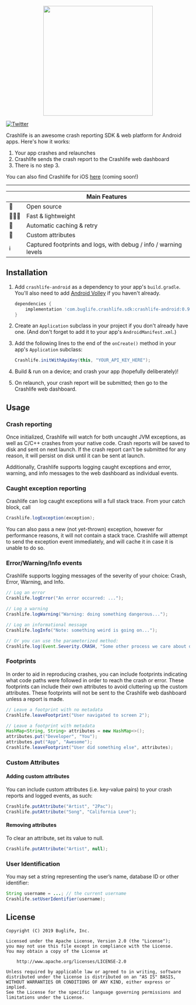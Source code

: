 <p align="center">
	<img src="https://ds9bjnn93rsnp.cloudfront.net/assets/logo/logotype_black_on_transparent_782x256-7256a7ab03e9652908f43be94681bc4ebeff6d729c36c946c346a80a4f8ca245.png" width=300 />
</p>

[![Twitter](https://img.shields.io/badge/twitter-@BuglifeApp-blue.svg)](https://twitter.com/buglifeapp)

Crashlife is an awesome crash reporting SDK & web platform for Android apps. Here's how it works:

1. Your app crashes and relaunches
2. Crashlife sends the crash report to the Crashlife web dashboard
3. There is no step 3.

You can also find Crashlife for iOS [here](https://github.com/buglife/crashlife-ios) (coming soon!)


---

|   | Main Features |
|---|---------------|
| 📖 | Open source |
| 🏃🏽‍♀️ | Fast & lightweight |
| 📩 | Automatic caching & retry |
| 📜 | Custom attributes  |
| ℹ️ | Captured footprints and logs, with debug / info / warning levels |

## Installation

1. Add `crashlife-android` as a dependency to your app's `build.gradle`. You'll also need to add [Android Volley](https://developer.android.com/training/volley/) if you haven't already.

	```groovy
	dependencies {
		implementation 'com.buglife.crashlife.sdk:crashlife-android:0.9.1'
	}
	```

2. Create an `Application` subclass in your project if you don't already have one. (And don't forget to add it to your app's `AndroidManifest.xml`.)

3. Add the following lines to the end of the `onCreate()` method in your app's `Application` subclass:
	
	```java
	Crashlife.initWithApiKey(this, "YOUR_API_KEY_HERE");
	```

4. Build & run on a device; and crash your app (hopefully deliberately)!

5. On relaunch, your crash report will be submitted; then go to the Crashlife web dashboard. 

## Usage

### Crash reporting

Once initialized, Crashlife will watch for both uncaught JVM exceptions, as well as C/C++ crashes from your native code. Crash reports will be saved to disk and sent on next launch. If the crash report can't be submitted for any reason, it will persist on disk until it can be sent at launch.

Additionally, Crashlife supports logging caught exceptions and error, warning, and info messages to the web dashboard as individual events. 


### Caught exception reporting

Crashlife can log caught exceptions will a full stack trace. From your catch block, call

```java
Crashlife.logException(exception);
```

You can also pass a new (not yet-thrown) exception, however for performance reasons, it will not contain a stack trace. Crashlife will attempt to send the exception event immediately, and will cache it in case it is unable to do so. 

### Error/Warning/Info events

Crashlife supports logging messages of the severity of your choice: Crash, Error, Warning, and Info.

```java
// Log an error
Crashlife.logError("An error occurred: ...");

// Log a warning
Crashlife.logWarning("Warning: doing something dangerous...");

// Log an informational message
Crashlife.logInfo("Note: something weird is going on...");

// Or you can use the parameterized method:
Crashlife.log(Event.Severity.CRASH, "Some other process we care about died.");
```

### Footprints

In order to aid in reproducing crashes, you can include footprints indicating what code paths were followed in order to reach the crash or error. These footprints can include their own attributes to avoid cluttering up the custom attributes. These footprints will not be sent to the Crashlife web dashboard unless a report is made. 

```java
// Leave a footprint with no metadata
Crashlife.leaveFootprint("User navigated to screen 2");

// Leave a footprint with metadata
HashMap<String, String> attributes = new HashMap<>();
attributes.put("Developer", "You");
attributes.put("App", "Awesome");
Crashlife.leaveFootprint("User did something else", attributes);
```

### Custom Attributes

#### Adding custom attributes

You can include custom attributes (i.e. key-value pairs) to your crash reports and logged events, as such:

```java
Crashlife.putAttribute("Artist", "2Pac");
Crashlife.putAttribute("Song", "California Love");
```

#### Removing attributes

To clear an attribute, set its value to null.

```java
Crashlife.putAttribute("Artist", null);
```


### User Identification

You may set a string representing the user’s name, database ID or other identifier:

```java
String username = ...; // the current username
Crashlife.setUserIdentifier(username);
```


## License

```
Copyright (C) 2019 Buglife, Inc.

Licensed under the Apache License, Version 2.0 (the "License");
you may not use this file except in compliance with the License.
You may obtain a copy of the License at

    http://www.apache.org/licenses/LICENSE-2.0
    
Unless required by applicable law or agreed to in writing, software
distributed under the License is distributed on an "AS IS" BASIS,
WITHOUT WARRANTIES OR CONDITIONS OF ANY KIND, either express or implied.
See the License for the specific language governing permissions and
limitations under the License.
```

